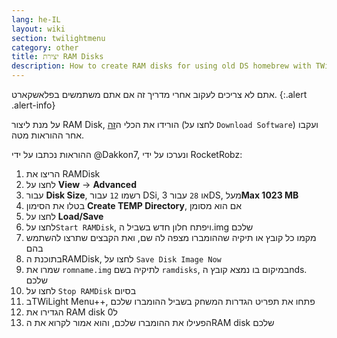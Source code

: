 ```yaml
---
lang: he-IL
layout: wiki
section: twilightmenu
category: other
title: יצירת RAM Disks
description: How to create RAM disks for using old DS homebrew with TWiLight Menu++
---
```


אתם לא צריכים לעקוב אחרי מדריך זה אם אתם משתמשים בפלאשקארט.
{:.alert .alert-info}

על מנת ליצור RAM Disk, הורידו את הכלי ה[זה](http://memory.dataram.com/products-and-services/software/ramdisk#freeware) (לחצו על `Download Software`) ועקבו אחר ההוראות מטה.

ההוראות נכתבו על ידי @Dakkon7, ונערכו על ידי RocketRobz:

1. הריצו את RAMDisk
1. לחצו על **View** -> **Advanced**
1. עבור **Disk Size**, רשמו `12` עבור DSi, או `28` עבור 3DS, מעל**Max 1023 MB**
1. בטלו את הסימון **Create TEMP Directory**, אם הוא מסומן
1. לחצו על **Load/Save**
1. לחצו על`Start RAMDisk`, ויפתח חלון חדש בשביל ה.img שלכם
1. מקמו כל קובץ או תיקיה שההומברו מצפה לה שם, ואת הקבצים שתרצו להשתמש בהם
1. בתוכנת הRAMDisk, לחצו על `Save Disk Image Now`
1. שמרו את `romname.img` לתיקיה בשם `ramdisks`, במיקום בו נמצא קובץ הnds. שלכם
1. לחצו על `Stop RAMDisk` בסיום
1. בTWiLight Menu++, פתחו את תפריט הגדרות המשחק בשביל ההומברו שלכם
1. הגדירו את RAM disk ל0
1. הפעילו את ההומברו שלכם, והוא אמור לקרוא את הRAM disk שלכם
